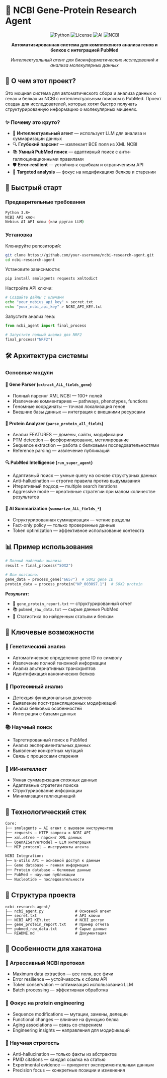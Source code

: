 # 🧬 NCBI Gene-Protein Research Agent

<div align="center">

![Python](https://img.shields.io/badge/Python-3.8+-blue.svg)
![License](https://img.shields.io/badge/License-MIT-green.svg)
![AI](https://img.shields.io/badge/AI-Agent-orange.svg)
![NCBI](https://img.shields.io/badge/NCBI-API-lightblue.svg)

**Автоматизированная система для комплексного анализа генов и белков с интеграцией PubMed**

*Интеллектуальный агент для биоинформатических исследований и анализа молекулярных данных*

</div>

## 🎯 О чем этот проект?

Это мощная система для автоматического сбора и анализа данных о генах и белках из NCBI с интеллектуальным поиском в PubMed. Проект создан для исследователей, которые хотят быстро получать структурированную информацию о молекулярных мишенях.

### ✨ Почему это круто?

- 🧠 **Интеллектуальный агент** — использует LLM для анализа и суммаризации данных  
- 🔍 **Глубокий парсинг** — извлекает ВСЕ поля из XML NCBI  
- 📚 **Умный PubMed поиск** — адаптивный поиск с анти-галлюцинационными правилами  
- 🛡️ **Error-resilient** — устойчив к ошибкам и ограничениям API  
- 🎯 **Targeted analysis** — фокус на модификациях белков и старении  

## 🚀 Быстрый старт

### Предварительные требования

```bash
Python 3.8+
NCBI API ключ
Nebius AI API ключ (или другая LLM)
```

### Установка

Клонируйте репозиторий:
```bash
git clone https://github.com/your-username/ncbi-research-agent.git
cd ncbi-research-agent
```

Установите зависимости:
```bash
pip install smolagents requests xmltodict
```

Настройте API ключи:
```bash
# Создайте файлы с ключами
echo "your_nebius_api_key" > secret.txt
echo "your_ncbi_api_key" > NCBI_API_KEY.txt
```

Запустите анализ гена:
```python
from ncbi_agent import final_process

# Запустите полный анализ для NRF2
final_process("NRF2")
```

## 🛠️ Архитектура системы

### Основные модули

#### 🧬 Gene Parser (`extract_ALL_fields_gene`)
- Полный парсинг XML NCBI — 100+ полей  
- Извлечение комментариев — pathways, phenotypes, functions  
- Геномные координаты — точная локализация генов  
- Внешние базы данных — интеграция с внешними ресурсами  

#### 🧫 Protein Analyzer (`parse_protein_all_fields`)
- Анализ FEATURES — домены, сайты, модификации  
- PTM detection — фосфорилирование, метилирование  
- Sequence extraction — работа с белковыми последовательностями  
- Reference parsing — извлечение публикаций  

#### 🔍 PubMed Intelligence (`run_super_agent`)
- Адаптивный поиск — умные query на основе структурных данных  
- Anti-hallucination — строгие правила против выдумывания  
- Итеративный подход — multiple search iterations  
- Aggressive mode — креативные стратегии при малом количестве результатов  

#### 🧠 AI Summarization (`summarize_ALL_fields_*`)
- Структурированная суммаризация — четкие разделы  
- Fact-only policy — только проверенные данные  
- Token optimization — эффективное использование контекста  

## 📊 Пример использования

```python
# Полный пайплайн анализа
result = final_process("SOX2")

# Или поэтапно:
gene_data = process_gene("6657")  # SOX2 gene ID
protein_data = process_protein("NP_003097.1")  # SOX2 protein
```

**Результат:**
- 📄 `gene_protein_report.txt` — структурированный отчет  
- 📚 `pubmed_raw_data.txt` — сырые данные PubMed  
- 🎯 Статистика по найденным статьям и белкам  

## 🎯 Ключевые возможности

### 🧬 Генетический анализ
- Автоматическое определение gene ID по символу  
- Извлечение полной геномной информации  
- Анализ альтернативных транскриптов  
- Идентификация канонических белков  

### 🧫 Протеомный анализ
- Детекция функциональных доменов  
- Выявление пост-трансляционных модификаций  
- Анализ белковых особенностей  
- Интеграция с базами данных  

### 📚 Научный поиск
- Таргетированный поиск в PubMed  
- Анализ экспериментальных данных  
- Выявление конкретных мутаций  
- Связь с процессами старения  

### 🧠 ИИ-интеллект
- Умная суммаризация сложных данных  
- Адаптивные стратегии поиска  
- Структурирование информации  
- Минимизация галлюцинаций  

## 🔧 Технологический стек

```python
Core:
├── smolagents — AI агент с вызовом инструментов
├── requests — HTTP запросы к NCBI API  
├── xml.etree — парсинг XML данных
├── OpenAIServerModel — LLM интеграция
└── MCP protocol — инструменты агента

NCBI Integration:
├── E-utils API — основной доступ к данным
├── Gene database — генная информация
├── Protein database — белковые данные
├── PubMed — научные публикации
└── Nucleotide — последовательности
```

## 📁 Структура проекта

```text
ncbi-research-agent/
├── ncbi_agent.py              # Основной агент
├── secret.txt                 # API ключи
├── NCBI_API_KEY.txt           # NCBI доступ
├── gene_protein_report.txt    # Пример отчета
├── pubmed_raw_data.txt        # Сырые данные
└── README.md                  # Документация
```

## 🎪 Особенности для хакатона

### 🚀 Агрессивный NCBI протокол
- Maximum data extraction — все поля, все фичи  
- Error resilience — устойчивость к сбоям API  
- Token conservation — оптимизация использования LLM  
- Batch processing — эффективная обработка  

### 🧪 Фокус на protein engineering
- Sequence modifications — мутации, замены, делеции  
- Functional changes — влияние на функцию белка  
- Aging associations — связь со старением  
- Engineering insights — направления для модификаций  

### 🔬 Научная строгость
- Anti-hallucination — только факты из абстрактов  
- PMID citations — каждая ссылка на статью  
- Experimental evidence — приоритет экспериментальным данным  
- Precision focus — конкретные позиции и изменения  
